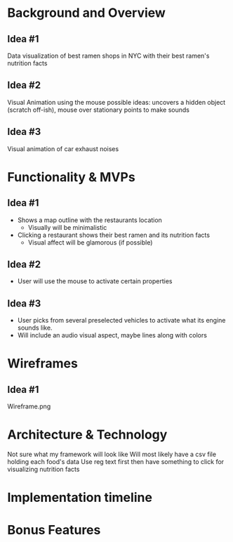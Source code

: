# Background and Overview

## Idea #1

Data visualization of best ramen shops in NYC with their best ramen's nutrition facts

## Idea #2

Visual Animation using the mouse
possible ideas: uncovers a hidden object (scratch off-ish), mouse over stationary points to make sounds

## Idea #3

Visual animation of car exhaust noises

# Functionality & MVPs

## Idea #1

- Shows a map outline with the restaurants location
  - Visually will be minimalistic
- Clicking a restaurant shows their best ramen and its nutrition facts
  - Visual affect will be glamorous (if possible)

## Idea #2

- User will use the mouse to activate certain properties

## Idea #3

- User picks from several preselected vehicles to activate what its engine sounds like.
- Will include an audio visual aspect, maybe lines along with colors

# Wireframes

## Idea #1

Wireframe.png

# Architecture & Technology

Not sure what my framework will look like
Will most likely have a csv file holding each food's data
Use reg text first then have something to click for visualizing nutrition facts

# Implementation timeline

# Bonus Features
